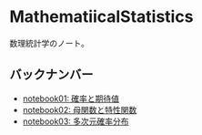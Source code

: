 # MathematiicalStatistics
数理統計学のノート。

## バックナンバー
- [notebook01: 確率と期待値](https://8-u8.github.io/MathematicalStatistics/notebook01.html)
- [notebook02: 母関数と特性関数](https://8-u8.github.io/MathematicalStatistics/notebook02.html)
- [notebook03: 多次元確率分布](https://8-u8.github.io/MathematicalStatistics/notebook03.html)